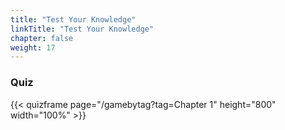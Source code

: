 ```yaml
---
title: "Test Your Knowledge"
linkTitle: "Test Your Knowledge"
chapter: false
weight: 17
---
```


### **Quiz**

{{< quizframe page="/gamebytag?tag=Chapter 1" height="800" width="100%" >}}
